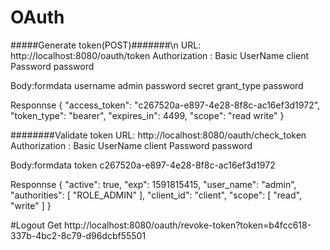# OAuth

#####Generate token(POST)#######\n
URL: http://localhost:8080/oauth/token
Authorization : Basic
UserName  client
Password  password

Body:formdata
username admin
password secret
grant_type password

Responnse
{
    "access_token": "c267520a-e897-4e28-8f8c-ac16ef3d1972",
    "token_type": "bearer",
    "expires_in": 4499,
    "scope": "read write"
}


########Validate token
URL: http://localhost:8080/oauth/check_token
Authorization : Basic
UserName  client
Password  password

Body:formdata
token c267520a-e897-4e28-8f8c-ac16ef3d1972

Responnse
{
    "active": true,
    "exp": 1591815415,
    "user_name": "admin",
    "authorities": [
        "ROLE_ADMIN"
    ],
    "client_id": "client",
    "scope": [
        "read",
        "write"
    ]
}


#Logout Get
http://localhost:8080/oauth/revoke-token?token=b4fcc618-337b-4bc2-8c79-d96dcbf55501




